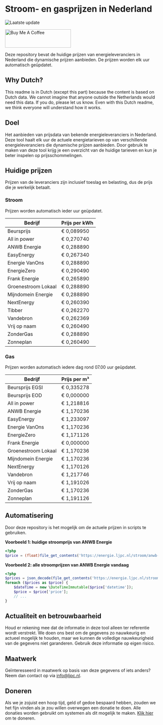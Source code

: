 # Stroom- en gasprijzen in Nederland

![Laatste update](https://img.shields.io/badge/laatste%20update-2024--06--26%2006%3A00%20CET-brightgreen)

<a href="https://www.buymeacoffee.com/Lars-" target="_blank"><img src="https://cdn.buymeacoffee.com/buttons/v2/default-orange.png" alt="Buy Me A Coffee" height="60" style="height: 60px !important;width: 217px !important;" ></a>

Deze repository bevat de huidige prijzen van energieleveranciers in Nederland die dynamische prijzen aanbieden. De prijzen worden elk uur automatisch geüpdatet.

## Why Dutch?

This readme is in Dutch (except this part) because the content is based on Dutch data. We cannot imagine that anyone outside the Netherlands would need this data. If you do, please let us know. Even with this Dutch readme, we think
everyone will understand how it works.

## Doel

Het aanbieden van prijsdata van bekende energieleveranciers in Nederland. Deze tool haalt elk uur de actuele energietarieven op van verschillende energieleveranciers die dynamische prijzen aanbieden. Door gebruik te maken van deze tool
krijg je een overzicht van de huidige tarieven en kun je beter inspelen op prijsschommelingen.

## Huidige prijzen

Prijzen van de leveranciers zijn inclusief toeslag en belasting, dus de prijs die je werkelijk betaalt.

### Stroom

Prijzen worden automatisch ieder uur geüpdatet.

 Bedrijf | Prijs per kWh 
---------|---------------
Beursprijs | € 0,089950
All in power | € 0,270740
ANWB Energie | € 0,288890
EasyEnergy | € 0,267340
Energie VanOns | € 0,288890
EnergieZero | € 0,290490
Frank Energie | € 0,265890
Groenestroom Lokaal | € 0,288890
Mijndomein Energie | € 0,288890
NextEnergy | € 0,260390
Tibber | € 0,262270
Vandebron | € 0,262369
Vrij op naam | € 0,260490
ZonderGas | € 0,288890
Zonneplan | € 0,260490


### Gas

Prijzen worden automatisch iedere dag rond 07.00 uur geüpdatet.

 Bedrijf | Prijs per m³ 
---------|--------------
Beursprijs EGSI | € 0,335278
Beursprijs EOD | € 0,000000
All in power | € 1,218816
ANWB Energie | € 1,170236
EasyEnergy | € 1,233097
Energie VanOns | € 1,170236
EnergieZero | € 1,171126
Frank Energie | € 0,000000
Groenestroom Lokaal | € 1,170236
Mijndomein Energie | € 1,170236
NextEnergy | € 1,170126
Vandebron | € 1,217746
Vrij op naam | € 1,191026
ZonderGas | € 1,170236
Zonneplan | € 1,191126


## Automatisering

Door deze repository is het mogelijk om de actuele prijzen in scripts te gebruiken.

**Voorbeeld 1: huidige stroomprijs van ANWB Energie**

```php
<?php
$price = (float)file_get_contents('https://energie.ljpc.nl/stroom/anwb-energie-nu.txt');

```

**Voorbeeld 2: alle stroomprijzen van ANWB Energie vandaag**

```php
<?php
$prices = json_decode(file_get_contents('https://energie.ljpc.nl/stroom/all-in-power-vandaag.json'),true);
foreach ($prices as $price) {
    $dateTime = new \DateTimeImmutable($price['datetime']);
    $price = $price['price'];
    // ...
}
```

## Actualiteit en betrouwbaarheid

Houd er rekening mee dat de informatie in deze tool alleen ter referentie wordt verstrekt. We doen ons best om de gegevens zo nauwkeurig en actueel mogelijk te houden, maar we kunnen de volledige nauwkeurigheid van de gegevens niet
garanderen. Gebruik deze informatie op eigen risico.

## Maatwerk

Geïnteresseerd in maatwerk op basis van deze gegevens of iets anders? Neem dan contact op
via [info@ljpc.nl](mailto:info@ljpc.nl?subject=Energie%20prijzen).

## Doneren

Als we je zojuist een hoop tijd, geld of gedoe bespaard hebben, zouden we het fijn vinden als je zou willen overwegen een
donatie te doen. Alle donaties worden gebruikt om systemen als dit mogelijk te
maken. [Klik hier](https://www.buymeacoffee.com/Lars-) om te doneren.
